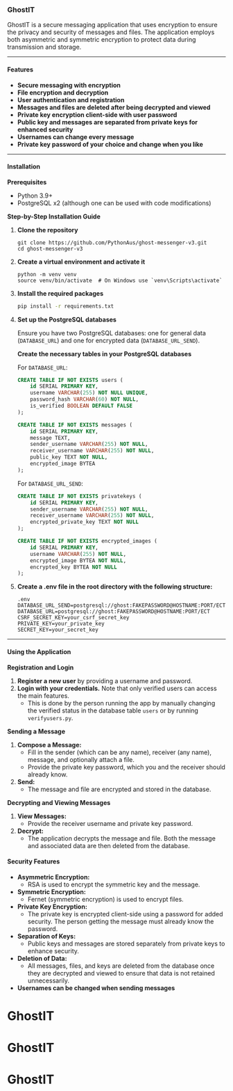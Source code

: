 ### GhostIT

GhostIT is a secure messaging application that uses encryption to ensure the privacy and security of messages and files. The application employs both asymmetric and symmetric encryption to protect data during transmission and storage.

---

#### Features
- **Secure messaging with encryption**
- **File encryption and decryption**
- **User authentication and registration**
- **Messages and files are deleted after being decrypted and viewed**
- **Private key encryption client-side with user password**
- **Public key and messages are separated from private keys for enhanced security**
- **Usernames can change every message**
- **Private key password of your choice and change when you like**

---

#### Installation

**Prerequisites**
- Python 3.9+
- PostgreSQL x2 (although one can be used with code modifications)

**Step-by-Step Installation Guide**

1. **Clone the repository**

   ```
   git clone https://github.com/PythonAus/ghost-messenger-v3.git
   cd ghost-messenger-v3
   ```

2. **Create a virtual environment and activate it**

   ```
   python -m venv venv
   source venv/bin/activate  # On Windows use `venv\Scripts\activate`
   ```

3. **Install the required packages**

   ```sh
   pip install -r requirements.txt
   ```

4. **Set up the PostgreSQL databases**

   Ensure you have two PostgreSQL databases: one for general data (`DATABASE_URL`) and one for encrypted data (`DATABASE_URL_SEND`).

   **Create the necessary tables in your PostgreSQL databases**

   For `DATABASE_URL`:

   ```sql
   CREATE TABLE IF NOT EXISTS users (
       id SERIAL PRIMARY KEY,
       username VARCHAR(255) NOT NULL UNIQUE,
       password_hash VARCHAR(60) NOT NULL,
       is_verified BOOLEAN DEFAULT FALSE
   );

   CREATE TABLE IF NOT EXISTS messages (
       id SERIAL PRIMARY KEY,
       message TEXT,
       sender_username VARCHAR(255) NOT NULL,
       receiver_username VARCHAR(255) NOT NULL,
       public_key TEXT NOT NULL,
       encrypted_image BYTEA
   );
   ```

   For `DATABASE_URL_SEND`:

   ```sql
   CREATE TABLE IF NOT EXISTS privatekeys (
       id SERIAL PRIMARY KEY,
       sender_username VARCHAR(255) NOT NULL,
       receiver_username VARCHAR(255) NOT NULL,
       encrypted_private_key TEXT NOT NULL
   );

   CREATE TABLE IF NOT EXISTS encrypted_images (
       id SERIAL PRIMARY KEY,
       username VARCHAR(255) NOT NULL,
       encrypted_image BYTEA NOT NULL,
       encrypted_key BYTEA NOT NULL
   );
   ```

5. **Create a .env file in the root directory with the following structure:**

   ```
   .env
   DATABASE_URL_SEND=postgresql://ghost:FAKEPASSWORD@HOSTNAME:PORT/ECT
   DATABASE_URL=postgresql://ghost:FAKEPASSWORD@HOSTNAME:PORT/ECT
   CSRF_SECRET_KEY=your_csrf_secret_key
   PRIVATE_KEY=your_private_key
   SECRET_KEY=your_secret_key
   ```

---

#### Using the Application

**Registration and Login**

1. **Register a new user** by providing a username and password.
2. **Login with your credentials.** Note that only verified users can access the main features. 
   - This is done by the person running the app by manually changing the verified status in the database table `users` or by running `verifyusers.py`.

**Sending a Message**

1. **Compose a Message:**
   - Fill in the sender (which can be any name), receiver (any name), message, and optionally attach a file. 
   - Provide the private key password, which you and the receiver should already know.
2. **Send:**
   - The message and file are encrypted and stored in the database.

**Decrypting and Viewing Messages**

1. **View Messages:**
   - Provide the receiver username and private key password.
2. **Decrypt:**
   - The application decrypts the message and file. Both the message and associated data are then deleted from the database.



#### Security Features

- **Asymmetric Encryption:**
  - RSA is used to encrypt the symmetric key and the message.
- **Symmetric Encryption:**
  - Fernet (symmetric encryption) is used to encrypt files.
- **Private Key Encryption:**
  - The private key is encrypted client-side using a password for added security. The person getting the message must already know the password.
- **Separation of Keys:**
  - Public keys and messages are stored separately from private keys to enhance security.
- **Deletion of Data:**
  - All messages, files, and keys are deleted from the database once they are decrypted and viewed to ensure that data is not retained unnecessarily.
- **Usernames can be changed when sending messages**
# GhostIT
# GhostIT
# GhostIT
